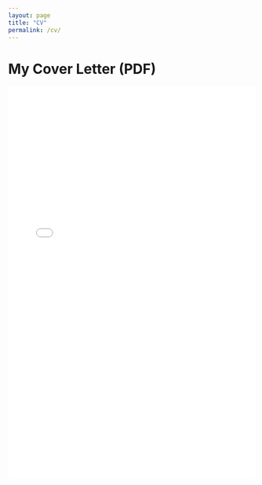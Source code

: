 ```yaml
---
layout: page
title: "CV"
permalink: /cv/
---
```


# My Cover Letter (PDF)

<iframe src="/assets/Murphy_CoverLetter.pdf" width="100%" height="800px" style="border: none;">
    This browser does not support PDFs. Please download the PDF to view it: 
    <a href="/assets/Murphy_CoverLetter.pdf">Download PDF</a>
</iframe>
